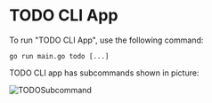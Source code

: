 # TODO CLI App

To run "TODO CLI App", use  the following command:

```
go run main.go todo [...]
```

TODO CLI app has subcommands shown in picture:

![TODOSubcommand]()
